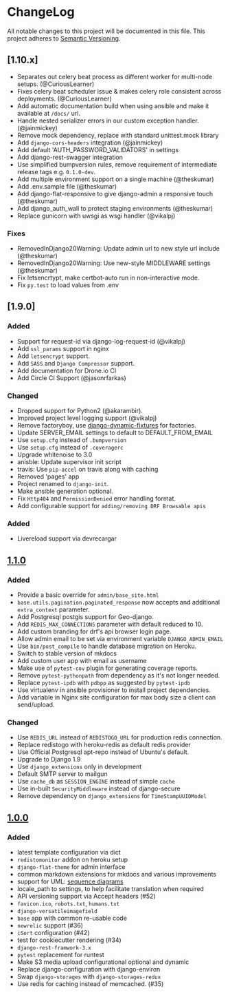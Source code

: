 # ChangeLog
All notable changes to this project will be documented in this file.
This project adheres to [Semantic Versioning](http://semver.org/).

## [1.10.x]

- Separates out celery beat process as different worker for multi-node setups. (@CuriousLearner)
- Fixes celery beat scheduler issue & makes celery role consistent across deployments. (@CuriousLearner)
- Add automatic documentation build when using ansible and make it available at `/docs/` url.
- Handle nested serializer errors in our custom exception handler. (@jainmickey)
- Remove mock dependency, replace with standard unittest.mock library
- Add `django-cors-headers` integration (@jainmickey)
- Add default 'AUTH_PASSWORD_VALIDATORS' in settings
- Add django-rest-swagger integration
- Use simplified bumpversion rules, remove requirement of intermediate release tags e.g. `0.1.0-dev`.
- Add multiple environment support on a single machine (@theskumar)
- Add .env.sample file (@theskumar)
- Add django-flat-responsive to give django-admin a responsive touch (@theskumar)
- Add django_auth_wall to protect staging environments (@theskumar)
- Replace gunicorn with uwsgi as wsgi handler (@vikalpj)

### Fixes
- RemovedInDjango20Warning: Update admin url to new style url include (@theskumar)
- RemovedInDjango20Warning: Use new-style MIDDLEWARE settings (@theskumar)
- Fix letsencrtypt, make certbot-auto run in non-interactive mode.
- Fix `py.test` to load values from .env

## [1.9.0]

### Added

- Support for request-id via django-log-request-id (@vikalpj)
- Add `ssl_params` support in nginx
- Add `letsencrypt` support.
- Add `SASS` and `Django Compressor` support.
- Add documentation for Drone.io CI
- Add Circle CI Support (@jasonrfarkas)

### Changed
- Dropped support for Python2 (@akarambir).
- Improved project level logging support (@vikalpj)
- Remove factoryboy, use [django-dynamic-fixtures] for factories.
- Update SERVER_EMAIL settings to default to DEFAULT_FROM_EMAIL
- Use `setup.cfg` instead of `.bumpversion`
- Use `setup.cfg` instead of `.coveragerc`
- Upgrade whitenoise to 3.0
- anisble: Update supervisor init script
- travis: Use `pip-accel` on travis along with caching
- Removed 'pages' app
- Project renamed to `django-init`.
- Make ansible generation optional.
- Fix `Http404` and `PermissionDenied` error handling format.
- Add configurable support for `adding/removing DRF Browsable apis`



[django-dynamic-fixtures]: https://github.com/paulocheque/django-dynamic-fixture

### Added
- Livereload support via devrecargar

## [1.1.0]
### Added
- Provide a basic override for `admin/base_site.html`
- `base.utils.pagination.paginated_response` now accepts and additional `extra_context` parameter.
- Add Postgresql postgis support for Geo-django.
- Add `REDIS_MAX_CONNECTIONS` parameter with default reduced to 10.
- Add custom branding for drf's api browser login page.
- Allow admin email to be set via environment variable `DJANGO_ADMIN_EMAIL`
- Use `bin/post_compile` to handle database migration on Heroku.
- Switch to stable version of mkdocs
- Add custom user app with email as username
- Make use of `pytest-cov` plugin for generating coverage reports.
- Remove `pytest-pythonpath` from dependency as it's not longer needed.
- Replace `pytest-ipdb` with `pdbpp` as suggested by `pytest-ipdb`
- Use virtualenv in ansible provisioner to install project dependencies.
- Add variable in Nginx site configuration for max body size a client can send/upload.

### Changed
- Use `REDIS_URL` instead of `REDISTOGO_URL` for production redis connection.
- Replace redistogo with heroku-redis as default redis provider
- Use Official Postgresql apt-repo instead of Ubuntu's default.
- Upgrade to Django 1.9
- Use `django_extensions` only in development
- Default SMTP server to mailgun
- Use `cache_db` as `SESSION_ENGINE` instead of simple `cache`
- Use in-built `SecurityMiddleware` instead of django-secure
- Remove dependency on `django_extensions` for `TimeStampUUIDModel`

## [1.0.0]
### Added
- latest template configuration via dict
- `redistomonitor` addon on heroku setup
- `django-flat-theme` for admin interface
- common markdown extensions for mkdocs and various improvements
- support for UML: [sequence diagrams](http://en.wikipedia.org/wiki/Sequence_diagram)
- locale_path to settings, to help facilitate translation when required
- API versioning support via Accept headers (#52)
- `favicon.ico`, `robots.txt`, `humans.txt`
- `django-versatileimagefield`
- `base` app with common re-usable code
- `newrelic` support (#36)
- `iSort` configuration (#42)
- test for cookiecutter rendering (#34)
- `django-rest-framwork-3.x`
- `pytest` replacement for runtest
- Make S3 media upload configurational optional and dynamic
- Replace django-configuration with django-environ
- Swap `django-storages` with `django-storages-redux`
- Use redis for caching instead of memcached. (#35)

[1.2.0-dev]: https://github.com/Fueled/django-init/compare/v1.1.0...master
[1.1.0]: https://github.com/Fueled/django-init/compare/v1.0.0...v1.1.0
[1.0.0]: https://github.com/Fueled/django-init/compare/v0.0.1...v1.0.0
